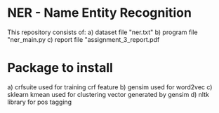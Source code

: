 # NER - Name Entity Recognition

This repository consists of:
a) dataset file "ner.txt"
b) program file "ner_main.py
c) report file "assignment_3_report.pdf

# Package to install
a) crfsuite used for training crf feature
b) gensim used for word2vec
c) sklearn kmean used for clustering vector generated by gensim
d) nltk library for pos tagging

